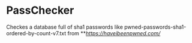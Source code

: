 # PassChecker
Checkes a database full of sha1 passwords like pwned-passwords-sha1-ordered-by-count-v7.txt from ***https://haveibeenpwned.com/*

